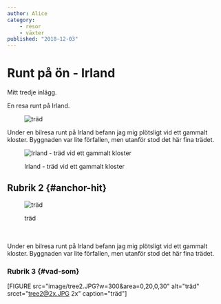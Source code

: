 ```yaml
---
author: Alice
category:
    - resor
    - växter
published: "2018-12-03"
---
```

Runt på ön - Irland
==================================
Mitt tredje inlägg.

En resa runt på Irland.


<figure class="figure center">
    <img src="image/tree2.JPG?w=300" srcet="tree2@2x.JPG 2x" alt="träd">
</figure>

<!--more-->

Under en bilresa runt på Irland befann jag mig plötsligt vid ett gammalt kloster. Byggnaden var lite förfallen, men utanför stod det här fina trädet.

<figure class="figure">
    <picture>
        <source media="(min-width: 668px)" srcet="image/tree2.JPG" srcet="tree2.JPG, tree2@2x.JPG 2x">
        <source media="(min-width: 376px)" srcet="image/tree2-small.png">
        <img src="image/tree2.JPG" class="max-width" alt="Irland - träd vid ett gammalt kloster">
    </picture>
    <figcaption>
        <p>Irland - träd vid ett gammalt kloster</p>
    </figcaption>
</figure>


Rubrik 2 {#anchor-hit}
-----------------------------------

<figure class="figure left">
    <picture>
        <source media="(min-width: 668px)" srcet="image/tree2.JPG" srcet="tree2.JPG, tree2@2x.JPG 2x">
        <source media="(min-width: 376px)" srcet="image/tree2.JPG" srcet="tree2.JPG?w=300&area=0,20,0,30">
        <img src="image/tree2.JPG?w=400" alt="träd">
        <figcaption>
            <p>träd</p>
        </figcaption>
    </picture>
</figure>
<br><br>
Under en bilresa runt på Irland befann jag mig plötsligt vid ett gammalt kloster. Byggnaden var lite förfallen, men utanför stod det här fina trädet.


### Rubrik 3 {#vad-som}

[FIGURE src="image/tree2.JPG?w=300&area=0,20,0,30" alt="träd" srcet="tree2@2x.JPG 2x" caption="träd"]
